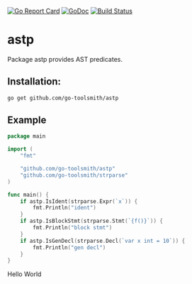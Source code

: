 [![Go Report Card](https://goreportcard.com/badge/github.com/go-toolsmith/astp)](https://goreportcard.com/report/github.com/go-toolsmith/astp)
[![GoDoc](https://godoc.org/github.com/go-toolsmith/astp?status.svg)](https://godoc.org/github.com/go-toolsmith/astp)
[![Build Status](https://travis-ci.org/go-toolsmith/astp.svg?branch=master)](https://travis-ci.org/go-toolsmith/astp)


# astp

Package astp provides AST predicates.

## Installation:

```bash
go get github.com/go-toolsmith/astp
```

## Example

```go
package main

import (
	"fmt"

	"github.com/go-toolsmith/astp"
	"github.com/go-toolsmith/strparse"
)

func main() {
	if astp.IsIdent(strparse.Expr(`x`)) {
		fmt.Println("ident")
	}
	if astp.IsBlockStmt(strparse.Stmt(`{f()}`)) {
		fmt.Println("block stmt")
	}
	if astp.IsGenDecl(strparse.Decl(`var x int = 10`)) {
		fmt.Println("gen decl")
	}
}
```
Hello World
